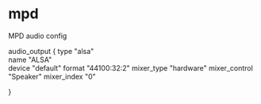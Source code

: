 # mpd
MPD audio config

audio_output {
        type            "alsa"  
        name            "ALSA"        
        device          "default"
        format          "44100:32:2"
        mixer_type      "hardware"
        mixer_control   "Speaker"
        mixer_index     "0"

}
